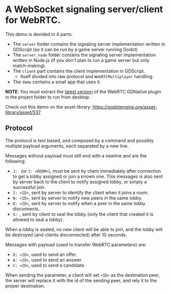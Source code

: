 # A WebSocket signaling server/client for WebRTC.

This demo is devided in 4 parts:

- The `server` folder contains the signaling server implementation written in GDScript (so it can be run by a game server running Godot)
- The `server_node` folder contains the signaling server implementation written in Node.js (if you don't plan to run a game server but only match-making).
- The `client` part contains the client implementation in GDScript.
  - Itself divided into raw protocol and `WebRTCMultiplayer` handling.
- The `demo` contains a small app that uses it.

**NOTE**: You must extract the [latest version](https://github.com/godotengine/webrtc-native/releases) of the WebRTC GDNative plugin in the project folder to run from desktop.

Check out this demo on the asset library: https://godotengine.org/asset-library/asset/537

## Protocol

The protocol is text based, and composed by a command and possibly multiple payload arguments, each separated by a new line.

Messages without payload must still end with a newline and are the following:

- `J: ` (or `J: <ROOM>`), must be sent by client immediately after connection to get a lobby assigned or join a known one.
  This messages is also sent by server back to the client to notify assigned lobby, or simply a successful join.
- `I: <ID>`, sent by server to identify the client when it joins a room.
- `N: <ID>`, sent by server to notify new peers in the same lobby.
- `D: <ID>`, sent by server to notify when a peer in the same lobby disconnects.
- `S: `, sent by client to seal the lobby (only the client that created it is allowed to seal a lobby).

When a lobby is sealed, no new client will be able to join, and the lobby will be destroyed (and clients disconnected) after 10 seconds.

Messages with payload (used to transfer WebRTC parameters) are:

- `O: <ID>`, used to send an offer.
- `A: <ID>`, used to send an answer.
- `C: <ID>`, used to send a candidate.

When sending the parameter, a client will set `<ID>` as the destination peer, the server will replace it with the id of the sending peer, and rely it to the proper destination.
